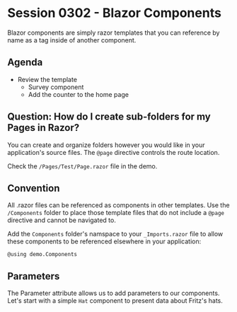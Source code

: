 # Session 0302 - Blazor Components

Blazor components are simply razor templates that you can reference by name as a tag inside of another component.

## Agenda

- Review the template
  - Survey component
  - Add the counter to the home page

## Question:  How do I create sub-folders for my Pages in Razor?

You can create and organize folders however you would like in your application's source files.  The `@page` directive controls the route location.

Check the `/Pages/Test/Page.razor` file in the demo. 

## Convention

All .razor files can be referenced as components in other templates.  Use the `/Components` folder to place those template files that do not include a `@page` directive and cannot be navigated to.

Add the `Components` folder's namspace to your `_Imports.razor` file to allow these components to be referenced elsewhere in your application:

```
@using demo.Components
```

## Parameters

The Parameter attribute allows us to add parameters to our components.  Let's start with a simple `Hat` component to present data about Fritz's hats.

